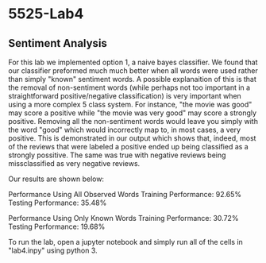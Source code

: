 # 5525-Lab4
## Sentiment Analysis
For this lab we implemented option 1, a naive bayes classifier.  We found that our classifier preformed much much better when all words were used rather than simply "known" sentiment words. A possible explanaition of this is that the removal of non-sentiment words (while perhaps not too important in a straightforward positive/negative classification) is very important when using a more complex 5 class system.  For instance, "the movie was good" may score a positive while "the movie was very good" may score a strongly positive.  Removing all the non-sentiment words would leave you simply with the word "good" which would incorrectly map to, in most cases, a very positive.  This is demonstrated in our output which shows that, indeed, most of the reviews that were labeled a positive ended up being classified as a strongly possitive. The same was true with negative reviews being missclassified as very negative reviews.

Our results are shown below:

Performance Using All Observed Words
Training Performance: 92.65%
Testing Performance: 35.48%

Performance Using Only Known Words
Training Performance: 30.72%
Testing Performance: 19.68%

To run the lab, open a jupyter notebook and simply run all of the cells in "lab4.inpy" using python 3.

